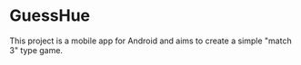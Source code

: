 # GuessHue

This project is a mobile app for Android and aims to create a simple "match 3" type game.
